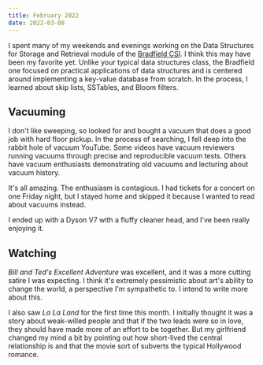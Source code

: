```yaml
---
title: February 2022
date: 2022-03-08
---
```


I spent many of my weekends and evenings working on the Data Structures for Storage and Retrieval module of the [Bradfield CSI](https://bradfieldcs.com/csi/). I think this may have been my favorite yet. Unlike your typical data structures class, the Bradfield one focused on practical applications of data structures and is centered around implementing a key-value database from scratch. In the process, I learned about skip lists, SSTables, and Bloom filters.

## Vacuuming

I don't like sweeping, so looked for and bought a vacuum that does a good job with hard floor pickup. In the process of searching, I fell deep into the rabbit hole of vacuum YouTube. Some videos have vacuum reviewers running vacuums through precise and reproducible vacuum tests. Others have vacuum enthusiasts demonstrating old vacuums and lecturing about vacuum history.

It's all amazing. The enthusiasm is contagious. I had tickets for a concert on one Friday night, but I stayed home and skipped it because I wanted to read about vacuums instead.

I ended up with a Dyson V7 with a fluffy cleaner head, and I've been really enjoying it.

## Watching

_Bill and Ted's Excellent Adventure_ was excellent, and it was a more cutting satire I was expecting. I think it's extremely pessimistic about art's ability to change the world, a perspective I'm sympathetic to. I intend to write more about this.

I also saw _La La Land_ for the first time this month. I initially thought it was a story about weak-willed people and that if the two leads were so in love, they should have made more of an effort to be together. But my girlfriend changed my mind a bit by pointing out how short-lived the central relationship is and that the movie sort of subverts the typical Hollywood romance.
